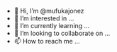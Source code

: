 - 👋 Hi, I’m @mufukajonez
- 👀 I’m interested in ...
- 🌱 I’m currently learning ...
- 💞️ I’m looking to collaborate on ...
- 📫 How to reach me ...

<!---
mufukajonez/mufukajonez is a ✨ special ✨ repository because its `README.md` (this file) appears on your GitHub profile.
You can click the Preview link to take a look at your changes.
--->
